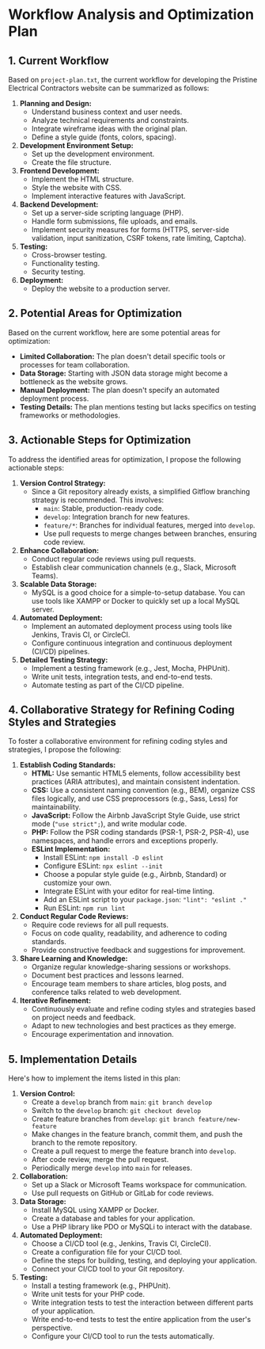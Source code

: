 # Workflow Analysis and Optimization Plan

## 1. Current Workflow

Based on `project-plan.txt`, the current workflow for developing the Pristine Electrical Contractors website can be summarized as follows:

1.  **Planning and Design:**
    *   Understand business context and user needs.
    *   Analyze technical requirements and constraints.
    *   Integrate wireframe ideas with the original plan.
    *   Define a style guide (fonts, colors, spacing).
2.  **Development Environment Setup:**
    *   Set up the development environment.
    *   Create the file structure.
3.  **Frontend Development:**
    *   Implement the HTML structure.
    *   Style the website with CSS.
    *   Implement interactive features with JavaScript.
4.  **Backend Development:**
    *   Set up a server-side scripting language (PHP).
    *   Handle form submissions, file uploads, and emails.
    *   Implement security measures for forms (HTTPS, server-side validation, input sanitization, CSRF tokens, rate limiting, Captcha).
5.  **Testing:**
    *   Cross-browser testing.
    *   Functionality testing.
    *   Security testing.
6.  **Deployment:**
    *   Deploy the website to a production server.

## 2. Potential Areas for Optimization

Based on the current workflow, here are some potential areas for optimization:

*   **Limited Collaboration:** The plan doesn't detail specific tools or processes for team collaboration.
*   **Data Storage:** Starting with JSON data storage might become a bottleneck as the website grows.
*   **Manual Deployment:** The plan doesn't specify an automated deployment process.
*   **Testing Details:** The plan mentions testing but lacks specifics on testing frameworks or methodologies.

## 3. Actionable Steps for Optimization

To address the identified areas for optimization, I propose the following actionable steps:

1.  **Version Control Strategy:**
    *   Since a Git repository already exists, a simplified Gitflow branching strategy is recommended. This involves:
        *   `main`: Stable, production-ready code.
        *   `develop`: Integration branch for new features.
        *   `feature/*`: Branches for individual features, merged into `develop`.
        *   Use pull requests to merge changes between branches, ensuring code review.
2.  **Enhance Collaboration:**
    *   Conduct regular code reviews using pull requests.
    *   Establish clear communication channels (e.g., Slack, Microsoft Teams).
3.  **Scalable Data Storage:**
    *   MySQL is a good choice for a simple-to-setup database. You can use tools like XAMPP or Docker to quickly set up a local MySQL server.
4.  **Automated Deployment:**
    *   Implement an automated deployment process using tools like Jenkins, Travis CI, or CircleCI.
    *   Configure continuous integration and continuous deployment (CI/CD) pipelines.
5.  **Detailed Testing Strategy:**
    *   Implement a testing framework (e.g., Jest, Mocha, PHPUnit).
    *   Write unit tests, integration tests, and end-to-end tests.
    *   Automate testing as part of the CI/CD pipeline.

## 4. Collaborative Strategy for Refining Coding Styles and Strategies

To foster a collaborative environment for refining coding styles and strategies, I propose the following:

1.  **Establish Coding Standards:**
    *   **HTML:** Use semantic HTML5 elements, follow accessibility best practices (ARIA attributes), and maintain consistent indentation.
    *   **CSS:** Use a consistent naming convention (e.g., BEM), organize CSS files logically, and use CSS preprocessors (e.g., Sass, Less) for maintainability.
    *   **JavaScript:** Follow the Airbnb JavaScript Style Guide, use strict mode (`"use strict";`), and write modular code.
    *   **PHP:** Follow the PSR coding standards (PSR-1, PSR-2, PSR-4), use namespaces, and handle errors and exceptions properly.
    *   **ESLint Implementation:**
        *   Install ESLint: `npm install -D eslint`
        *   Configure ESLint: `npx eslint --init`
        *   Choose a popular style guide (e.g., Airbnb, Standard) or customize your own.
        *   Integrate ESLint with your editor for real-time linting.
        *   Add an ESLint script to your `package.json`: `"lint": "eslint ."`
        *   Run ESLint: `npm run lint`
2.  **Conduct Regular Code Reviews:**
    *   Require code reviews for all pull requests.
    *   Focus on code quality, readability, and adherence to coding standards.
    *   Provide constructive feedback and suggestions for improvement.
3.  **Share Learning and Knowledge:**
    *   Organize regular knowledge-sharing sessions or workshops.
    *   Document best practices and lessons learned.
    *   Encourage team members to share articles, blog posts, and conference talks related to web development.
4.  **Iterative Refinement:**
    *   Continuously evaluate and refine coding styles and strategies based on project needs and feedback.
    *   Adapt to new technologies and best practices as they emerge.
    *   Encourage experimentation and innovation.

## 5. Implementation Details

Here's how to implement the items listed in this plan:

1.  **Version Control:**
    *   Create a `develop` branch from `main`: `git branch develop`
    *   Switch to the `develop` branch: `git checkout develop`
    *   Create feature branches from `develop`: `git branch feature/new-feature`
    *   Make changes in the feature branch, commit them, and push the branch to the remote repository.
    *   Create a pull request to merge the feature branch into `develop`.
    *   After code review, merge the pull request.
    *   Periodically merge `develop` into `main` for releases.
2.  **Collaboration:**
    *   Set up a Slack or Microsoft Teams workspace for communication.
    *   Use pull requests on GitHub or GitLab for code reviews.
3.  **Data Storage:**
    *   Install MySQL using XAMPP or Docker.
    *   Create a database and tables for your application.
    *   Use a PHP library like PDO or MySQLi to interact with the database.
4.  **Automated Deployment:**
    *   Choose a CI/CD tool (e.g., Jenkins, Travis CI, CircleCI).
    *   Create a configuration file for your CI/CD tool.
    *   Define the steps for building, testing, and deploying your application.
    *   Connect your CI/CD tool to your Git repository.
5.  **Testing:**
    *   Install a testing framework (e.g., PHPUnit).
    *   Write unit tests for your PHP code.
    *   Write integration tests to test the interaction between different parts of your application.
    *   Write end-to-end tests to test the entire application from the user's perspective.
    *   Configure your CI/CD tool to run the tests automatically.